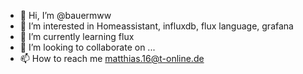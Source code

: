 - 👋 Hi, I’m @bauermww
- 👀 I’m interested in Homeassistant, influxdb, flux language, grafana
- 🌱 I’m currently learning flux
- 💞️ I’m looking to collaborate on ...
- 📫 How to reach me matthias.16@t-online.de

<!---
bauermww/bauermww is a ✨ special ✨ repository because its `README.md` (this file) appears on your GitHub profile.
You can click the Preview link to take a look at your changes.
--->
